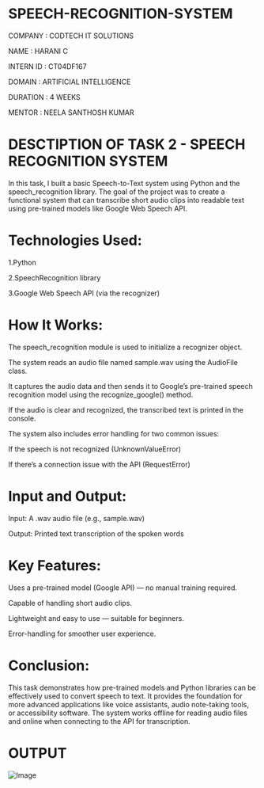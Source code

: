 # SPEECH-RECOGNITION-SYSTEM

COMPANY : CODTECH IT SOLUTIONS

NAME : HARANI C

INTERN ID : CT04DF167

DOMAIN : ARTIFICIAL INTELLIGENCE

DURATION : 4 WEEKS

MENTOR : NEELA SANTHOSH KUMAR

# DESCTIPTION OF TASK 2 - SPEECH RECOGNITION SYSTEM #

In this task, I built a basic Speech-to-Text system using Python and the speech_recognition library. The goal of the project was to create a functional system that can transcribe short audio clips into readable text using pre-trained models like Google Web Speech API.

# Technologies Used:
1.Python

2.SpeechRecognition library

3.Google Web Speech API (via the recognizer)

# How It Works:
The speech_recognition module is used to initialize a recognizer object.

The system reads an audio file named sample.wav using the AudioFile class.

It captures the audio data and then sends it to Google’s pre-trained speech recognition model using the recognize_google() method.

If the audio is clear and recognized, the transcribed text is printed in the console.

The system also includes error handling for two common issues:

If the speech is not recognized (UnknownValueError)

If there’s a connection issue with the API (RequestError)

# Input and Output:
Input: A .wav audio file (e.g., sample.wav)

Output: Printed text transcription of the spoken words

# Key Features:
Uses a pre-trained model (Google API) — no manual training required.

Capable of handling short audio clips.

Lightweight and easy to use — suitable for beginners.

Error-handling for smoother user experience.

# Conclusion:
This task demonstrates how pre-trained models and Python libraries can be effectively used to convert speech to text. It provides the foundation for more advanced applications like voice assistants, audio note-taking tools, or accessibility software. The system works offline for reading audio files and online when connecting to the API for transcription.

# OUTPUT #

![Image](https://github.com/user-attachments/assets/4e691a5c-9b1d-44a4-9a5d-95a4c65a70de)

